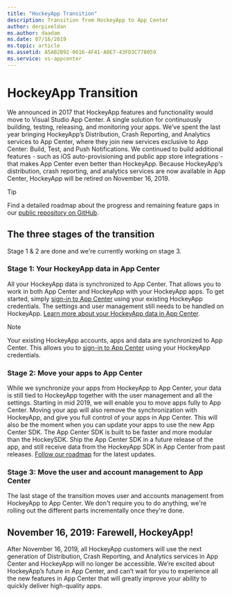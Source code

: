 ```yaml
---
title: "HockeyApp Transition"
description: Transition from HockeyApp to App Center
author: derpixeldan
ms.author: daadam
ms.date: 07/16/2019
ms.topic: article
ms.assetid: A5AB2B92-0616-4F41-A0E7-43FD3C778059
ms.service: vs-appcenter
---
```


# HockeyApp Transition

We announced in 2017 that HockeyApp features and functionality would move to Visual Studio App Center. A single solution for continuously building, testing, releasing, and monitoring your apps. We’ve spent the last year bringing HockeyApp’s Distribution, Crash Reporting, and Analytics services to App Center, where they join new services exclusive to App Center: Build, Test, and Push Notifications. We continued to build additional features - such as iOS auto-provisioning and public app store integrations - that makes App Center even better than HockeyApp. Because HockeyApp’s distribution, crash reporting, and analytics services are now available in App Center, HockeyApp will be retired on November 16, 2019.

> [!TIP]
> Find a detailed roadmap about the progress and remaining feature gaps in our [public repository on GitHub](https://github.com/Microsoft/appcenter/wiki/Roadmap#hockeyapp).

## The three stages of the transition

Stage 1 & 2 are done and we're currently working on stage 3.

### Stage 1: Your HockeyApp data in App Center

All your HockeyApp data is synchronized to App Center. That allows you to work in both App Center and HockeyApp with your HockeyApp apps. To get started, simply [sign-in to App Center](https://appcenter.ms/login?utm_medium=referral_link&utm_source=Hockey%20App) using your existing HockeyApp credentials. The settings and user management still needs to be handled on HockeyApp. [Learn more about your HockeyApp data in App Center](~/transition/side-by-side.md).

> [!NOTE]
> Your existing HockeyApp accounts, apps and data are synchronized to App Center. This allows you to [sign-in to App Center](https://appcenter.ms/login?utm_medium=referral_link&utm_source=Hockey%20App) using your HockeyApp credentials.

### Stage 2: Move your apps to App Center

While we synchronize your apps from HockeyApp to App Center, your data is still tied to HockeyApp together with the user management and all the settings. Starting in mid 2019, we will enable you to move apps fully to App Center. Moving your app will also remove the synchronization with HockeyApp, and give you full control of your apps in App Center. This will also be the moment when you can update your apps to use the new App Center SDK. The App Center SDK is built to be faster and more modular than the HockeySDK. Ship the App Center SDK in a future release of the app, and still receive data from the HockeyApp SDK in App Center from past releases. [Follow our roadmap](https://github.com/Microsoft/appcenter/wiki/Roadmap#hockeyapp) for the latest updates.

### Stage 3: Move the user and account management to App Center

The last stage of the transition moves user and accounts management from HockeyApp to App Center. We don't require you to do anything, we're rolling out the different parts incrementally once they're done.

## November 16, 2019: Farewell, HockeyApp!

After November 16, 2019, all HockeyApp customers will use the next generation of Distribution, Crash Reporting, and Analytics services in App Center and HockeyApp will no longer be accessible. We’re excited about HockeyApp’s future in App Center, and can’t wait for you to experience all the new features in App Center that will greatly improve your ability to quickly deliver high-quality apps.
